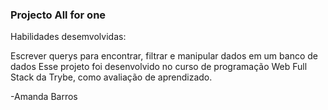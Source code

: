 ### Projecto All for one

Habilidades desemvolvidas:

Escrever querys para encontrar, filtrar e manipular dados em um banco de dados
Esse projeto foi desenvolvido no curso de programação Web Full Stack da Trybe, como avaliação de aprendizado.

-Amanda Barros
